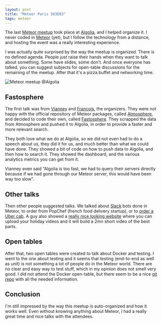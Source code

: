 ```yaml
---
layout: post
title: "Meteor Paris S03E03"
tags: meteor
---
```


The last [Meteor meetup][1] took place at [Algolia][2], and I helped organize
it. I never coded in [Meteor][3] (yet), but I follow the technology from
a distance, and hosting the event was a really interesting experience.

I was actually quite surprised by the way the meetup is organized. There is no
defined agenda. People just raise their hands when they want to talk
about something. Some have slides, some don't. And once everyone has talked, you
can suggest subjects for open-table discussions for the remaining of the meetup.
After that it's a pizza buffet and networking time.

![Meteor meetup @Algolia](/img/2015-11-17/meteor.jpg)

## Fastosphere

The first talk was from [Vianney][4] and [François][5], the organizers. They
were not happy with the official repository of Meteor packages, called
[Atmosphere][6], and decided to code their own, called [Fastosphere][7]. They
scrapped the data from Atmosphere and pushed it to Algolia, in order to provide
a faster and more relevant search.

They both love what we do at Algolia, so we did not even had to do a speech
about us, they did it for us, and much better than what we could have done. They
showed a bit of code on how to push data to Algolia, and then how to search it.
They showed the dashboard, and the various analytics metrics you can get from
it.

Vianney even said "Algolia is too fast, we had to query their servers directly
because if we had gone through our Meteor server, this would have been way too
slow".

## Other talks

Then other people suggested talks. We talked about [Slack][8] bots done in
Meteor, to order from PopChef (french food delivery startup), or to [order
a Uber cab][9]. A guy also showed a [really nice looking website][10] where you
can upload your holiday videos and it will build a 2mn short video of the best
parts.

## Open tables

After that, two open tables were created to talk about Docker and testing.
I went to the one about testing and it seems that testing (end-to-end as well as
unit) is not something a lot of people do in the Meteor world. There are no
clear and easy way to test stuff, which in my opinion does not smell very good.
I did not attend the Docker open-table, but there seem to be a nice [git
repo][11] with all the needed information.

## Conclusion

I'm still impressed by the way this meetup is auto-organized and how it works
well. Even without knowing anything about Meteor, I had a really great time and
nice talks with the attendees.


[1]: http://www.meetup.com/fr/Meteor-Paris/
[2]: https://www.algolia.com/
[3]: https://www.meteor.com/
[4]: https://twitter.com/acemtp
[5]: https://twitter.com/peernohell
[6]: https://atmospherejs.com/
[7]: http://fastosphere.meteor.com/
[8]: https://slack.com/
[9]: http://devpost.com/software/slack-uber
[10]: https://www.clapnclip.com/
[11]: https://github.com/PEM--/devops-tuts
